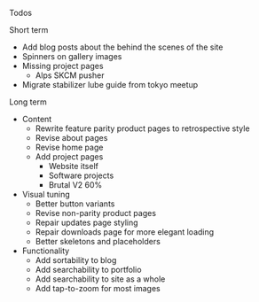 Todos 

Short term

- Add blog posts about the behind the scenes of the site
- Spinners on gallery images
- Missing project pages
  - Alps SKCM pusher
- Migrate stabilizer lube guide from tokyo meetup

Long term

- Content  
  - Rewrite feature parity product pages to retrospective style
  - Revise about pages
  - Revise home page
  - Add project pages
    - Website itself
    - Software projects
    - Brutal V2 60%
- Visual tuning
  - Better button variants
  - Revise non-parity product pages
  - Repair updates page styling
  - Repair downloads page for more elegant loading
  - Better skeletons and placeholders
- Functionality
  - Add sortability to blog
  - Add searchability to portfolio
  - Add searchability to site as a whole
  - Add tap-to-zoom for most images

